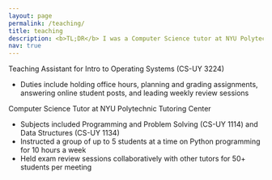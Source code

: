```yaml
---
layout: page
permalink: /teaching/
title: teaching
description: <b>TL;DR</b> I was a Computer Science tutor at NYU Polytechnic Tutoring Center for a year and now a Teaching Assistant for the operating systems course at NYU.
nav: true
---
```


Teaching Assistant for Intro to Operating Systems (CS-UY 3224)
<ul>
<li>Duties include holding office hours, planning and grading assignments, answering online student posts, and leading weekly review sessions</li>
</ul>

Computer Science Tutor at NYU Polytechnic Tutoring Center
<ul>
<li>Subjects included Programming and Problem Solving (CS-UY 1114) and Data Structures (CS-UY 1134) </li>
<li>Instructed a group of up to 5 students at a time on Python programming for 10 hours a week </li>
<li>Held exam review sessions collaboratively with other tutors for 50+ students per meeting </li>
</ul>
